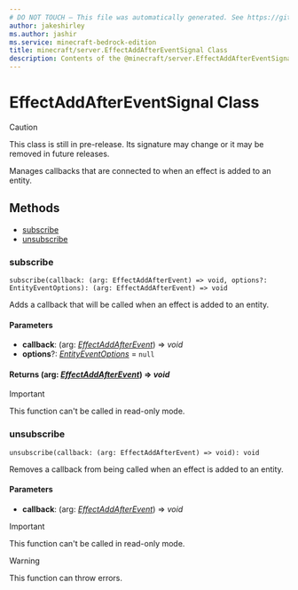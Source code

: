 ```yaml
---
# DO NOT TOUCH — This file was automatically generated. See https://github.com/mojang/minecraftapidocsgenerator to modify descriptions, examples, etc.
author: jakeshirley
ms.author: jashir
ms.service: minecraft-bedrock-edition
title: minecraft/server.EffectAddAfterEventSignal Class
description: Contents of the @minecraft/server.EffectAddAfterEventSignal class.
---
```

# EffectAddAfterEventSignal Class

> [!CAUTION]
> This class is still in pre-release.  Its signature may change or it may be removed in future releases.

Manages callbacks that are connected to when an effect is added to an entity.

## Methods
- [subscribe](#subscribe)
- [unsubscribe](#unsubscribe)

### **subscribe**
`
subscribe(callback: (arg: EffectAddAfterEvent) => void, options?: EntityEventOptions): (arg: EffectAddAfterEvent) => void
`

Adds a callback that will be called when an effect is added to an entity.

#### **Parameters**
- **callback**: (arg: [*EffectAddAfterEvent*](EffectAddAfterEvent.md)) => *void*
- **options**?: [*EntityEventOptions*](EntityEventOptions.md) = `null`

#### **Returns** (arg: [*EffectAddAfterEvent*](EffectAddAfterEvent.md)) => *void*

> [!IMPORTANT]
> This function can't be called in read-only mode.

### **unsubscribe**
`
unsubscribe(callback: (arg: EffectAddAfterEvent) => void): void
`

Removes a callback from being called when an effect is added to an entity.

#### **Parameters**
- **callback**: (arg: [*EffectAddAfterEvent*](EffectAddAfterEvent.md)) => *void*

> [!IMPORTANT]
> This function can't be called in read-only mode.

> [!WARNING]
> This function can throw errors.
